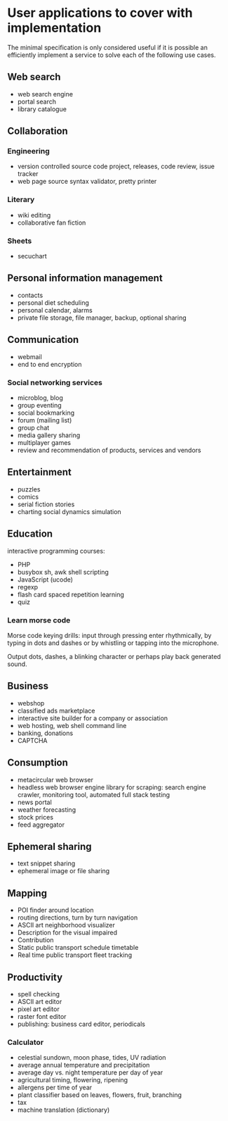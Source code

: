 # User applications to cover with implementation

The minimal specification is only considered useful if it is possible an efficiently implement a service to solve each of the following use cases.

## Web search

* web search engine
* portal search
* library catalogue

## Collaboration

### Engineering

* version controlled source code project, releases, code review, issue tracker
* web page source syntax validator, pretty printer

### Literary

* wiki editing
* collaborative fan fiction

### Sheets

* secuchart

## Personal information management

* contacts
* personal diet scheduling
* personal calendar, alarms
* private file storage, file manager, backup, optional sharing

## Communication

* webmail
* end to end encryption

### Social networking services

* microblog, blog
* group eventing
* social bookmarking
* forum (mailing list)
* group chat
* media gallery sharing
* multiplayer games
* review and recommendation of products, services and vendors

## Entertainment

* puzzles
* comics
* serial fiction stories
* charting social dynamics simulation

## Education

interactive programming courses:

* PHP
* busybox sh, awk shell scripting
* JavaScript (ucode)
* regexp
* flash card spaced repetition learning
* quiz

### Learn morse code

Morse code keying drills: input through pressing enter rhythmically, by typing in dots and dashes or by whistling or tapping into the microphone.

Output dots, dashes, a blinking character or perhaps play back generated sound.

## Business

* webshop
* classified ads marketplace
* interactive site builder for a company or association
* web hosting, web shell command line
* banking, donations
* CAPTCHA

## Consumption

* metacircular web browser
* headless web browser engine library for scraping: search engine crawler, monitoring tool, automated full stack testing
* news portal
* weather forecasting
* stock prices
* feed aggregator

## Ephemeral sharing

* text snippet sharing
* ephemeral image or file sharing

## Mapping

* POI finder around location
* routing directions, turn by turn navigation
* ASCII art neighborhood visualizer
* Description for the visual impaired
* Contribution
* Static public transport schedule timetable
* Real time public transport fleet tracking

## Productivity

* spell checking
* ASCII art editor
* pixel art editor
* raster font editor
* publishing: business card editor, periodicals

### Calculator

* celestial sundown, moon phase, tides, UV radiation
* average annual temperature and precipitation
* average day vs. night temperature per day of year
* agricultural timing, flowering, ripening
* allergens per time of year
* plant classifier based on leaves, flowers, fruit, branching
* tax
* machine translation (dictionary)
